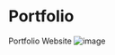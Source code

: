 # Portfolio
Portfolio Website
![image](https://user-images.githubusercontent.com/66509246/164981833-e4a9c1a3-ecea-4d3d-b00e-72c1b02958fd.png)
